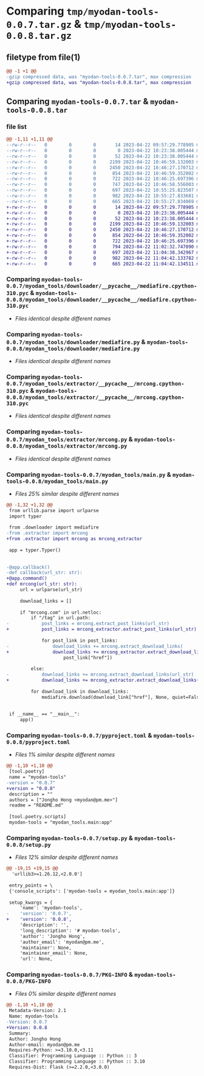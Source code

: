 # Comparing `tmp/myodan-tools-0.0.7.tar.gz` & `tmp/myodan-tools-0.0.8.tar.gz`

## filetype from file(1)

```diff
@@ -1 +1 @@
-gzip compressed data, was "myodan-tools-0.0.7.tar", max compression
+gzip compressed data, was "myodan-tools-0.0.8.tar", max compression
```

## Comparing `myodan-tools-0.0.7.tar` & `myodan-tools-0.0.8.tar`

### file list

```diff
@@ -1,11 +1,11 @@
--rw-r--r--   0        0        0       14 2023-04-22 09:57:29.778905 myodan-tools-0.0.7/README.md
--rw-r--r--   0        0        0        0 2023-04-22 10:23:38.005444 myodan-tools-0.0.7/myodan_tools/__init__.py
--rw-r--r--   0        0        0       52 2023-04-22 10:23:38.005444 myodan-tools-0.0.7/myodan_tools/__main__.py
--rw-r--r--   0        0        0     2199 2023-04-22 10:46:59.132003 myodan-tools-0.0.7/myodan_tools/downloader/__pycache__/mediafire.cpython-310.pyc
--rw-r--r--   0        0        0     2450 2023-04-22 10:46:27.170712 myodan-tools-0.0.7/myodan_tools/downloader/mediafire.py
--rw-r--r--   0        0        0      854 2023-04-22 10:46:59.352002 myodan-tools-0.0.7/myodan_tools/extractor/__pycache__/mrcong.cpython-310.pyc
--rw-r--r--   0        0        0      722 2023-04-22 10:46:25.697396 myodan-tools-0.0.7/myodan_tools/extractor/mrcong.py
--rw-r--r--   0        0        0      747 2023-04-22 10:46:58.556003 myodan-tools-0.0.7/myodan_tools/main.py
--rw-r--r--   0        0        0      697 2023-04-22 10:55:25.823507 myodan-tools-0.0.7/pyproject.toml
--rw-r--r--   0        0        0      982 2023-04-22 10:55:27.833681 myodan-tools-0.0.7/setup.py
--rw-r--r--   0        0        0      665 2023-04-22 10:55:27.834069 myodan-tools-0.0.7/PKG-INFO
+-rw-r--r--   0        0        0       14 2023-04-22 09:57:29.778905 myodan-tools-0.0.8/README.md
+-rw-r--r--   0        0        0        0 2023-04-22 10:23:38.005444 myodan-tools-0.0.8/myodan_tools/__init__.py
+-rw-r--r--   0        0        0       52 2023-04-22 10:23:38.005444 myodan-tools-0.0.8/myodan_tools/__main__.py
+-rw-r--r--   0        0        0     2199 2023-04-22 10:46:59.132003 myodan-tools-0.0.8/myodan_tools/downloader/__pycache__/mediafire.cpython-310.pyc
+-rw-r--r--   0        0        0     2450 2023-04-22 10:46:27.170712 myodan-tools-0.0.8/myodan_tools/downloader/mediafire.py
+-rw-r--r--   0        0        0      854 2023-04-22 10:46:59.352002 myodan-tools-0.0.8/myodan_tools/extractor/__pycache__/mrcong.cpython-310.pyc
+-rw-r--r--   0        0        0      722 2023-04-22 10:46:25.697396 myodan-tools-0.0.8/myodan_tools/extractor/mrcong.py
+-rw-r--r--   0        0        0      794 2023-04-22 11:02:32.747090 myodan-tools-0.0.8/myodan_tools/main.py
+-rw-r--r--   0        0        0      697 2023-04-22 11:04:38.342967 myodan-tools-0.0.8/pyproject.toml
+-rw-r--r--   0        0        0      982 2023-04-22 11:04:42.133782 myodan-tools-0.0.8/setup.py
+-rw-r--r--   0        0        0      665 2023-04-22 11:04:42.134511 myodan-tools-0.0.8/PKG-INFO
```

### Comparing `myodan-tools-0.0.7/myodan_tools/downloader/__pycache__/mediafire.cpython-310.pyc` & `myodan-tools-0.0.8/myodan_tools/downloader/__pycache__/mediafire.cpython-310.pyc`

 * *Files identical despite different names*

### Comparing `myodan-tools-0.0.7/myodan_tools/downloader/mediafire.py` & `myodan-tools-0.0.8/myodan_tools/downloader/mediafire.py`

 * *Files identical despite different names*

### Comparing `myodan-tools-0.0.7/myodan_tools/extractor/__pycache__/mrcong.cpython-310.pyc` & `myodan-tools-0.0.8/myodan_tools/extractor/__pycache__/mrcong.cpython-310.pyc`

 * *Files identical despite different names*

### Comparing `myodan-tools-0.0.7/myodan_tools/extractor/mrcong.py` & `myodan-tools-0.0.8/myodan_tools/extractor/mrcong.py`

 * *Files identical despite different names*

### Comparing `myodan-tools-0.0.7/myodan_tools/main.py` & `myodan-tools-0.0.8/myodan_tools/main.py`

 * *Files 25% similar despite different names*

```diff
@@ -1,32 +1,32 @@
 from urllib.parse import urlparse
 import typer
 
 from .downloader import mediafire
-from .extractor import mrcong
+from .extractor import mrcong as mrcong_extractor
 
 app = typer.Typer()
 
 
-@app.callback()
-def callback(url_str: str):
+@app.command()
+def mrcong(url_str: str):
     url = urlparse(url_str)
 
     download_links = []
 
     if "mrcong.com" in url.netloc:
         if "/tag" in url.path:
-            post_links = mrcong.extract_post_links(url_str)
+            post_links = mrcong_extractor.extract_post_links(url_str)
 
             for post_link in post_links:
-                download_links += mrcong.extract_download_links(
+                download_links += mrcong_extractor.extract_download_links(
                     post_link["href"])
 
         else:
-            download_links += mrcong.extract_download_links(url_str)
+            download_links += mrcong_extractor.extract_download_links(url_str)
 
         for download_link in download_links:
             mediafire.download(download_link["href"], None, quiet=False)
 
 
 if __name__ == "__main__":
     app()
```

### Comparing `myodan-tools-0.0.7/pyproject.toml` & `myodan-tools-0.0.8/pyproject.toml`

 * *Files 1% similar despite different names*

```diff
@@ -1,10 +1,10 @@
 [tool.poetry]
 name = "myodan-tools"
-version = "0.0.7"
+version = "0.0.8"
 description = ""
 authors = ["Jongho Hong <myodan@pm.me>"]
 readme = "README.md"
 
 [tool.poetry.scripts]
 myodan-tools = "myodan_tools.main:app"
```

### Comparing `myodan-tools-0.0.7/setup.py` & `myodan-tools-0.0.8/setup.py`

 * *Files 12% similar despite different names*

```diff
@@ -19,15 +19,15 @@
  'urllib3>=1.26.12,<2.0.0']
 
 entry_points = \
 {'console_scripts': ['myodan-tools = myodan_tools.main:app']}
 
 setup_kwargs = {
     'name': 'myodan-tools',
-    'version': '0.0.7',
+    'version': '0.0.8',
     'description': '',
     'long_description': '# myodan-tools',
     'author': 'Jongho Hong',
     'author_email': 'myodan@pm.me',
     'maintainer': None,
     'maintainer_email': None,
     'url': None,
```

### Comparing `myodan-tools-0.0.7/PKG-INFO` & `myodan-tools-0.0.8/PKG-INFO`

 * *Files 0% similar despite different names*

```diff
@@ -1,10 +1,10 @@
 Metadata-Version: 2.1
 Name: myodan-tools
-Version: 0.0.7
+Version: 0.0.8
 Summary: 
 Author: Jongho Hong
 Author-email: myodan@pm.me
 Requires-Python: >=3.10.0,<3.11
 Classifier: Programming Language :: Python :: 3
 Classifier: Programming Language :: Python :: 3.10
 Requires-Dist: Flask (>=2.2.0,<3.0.0)
```

